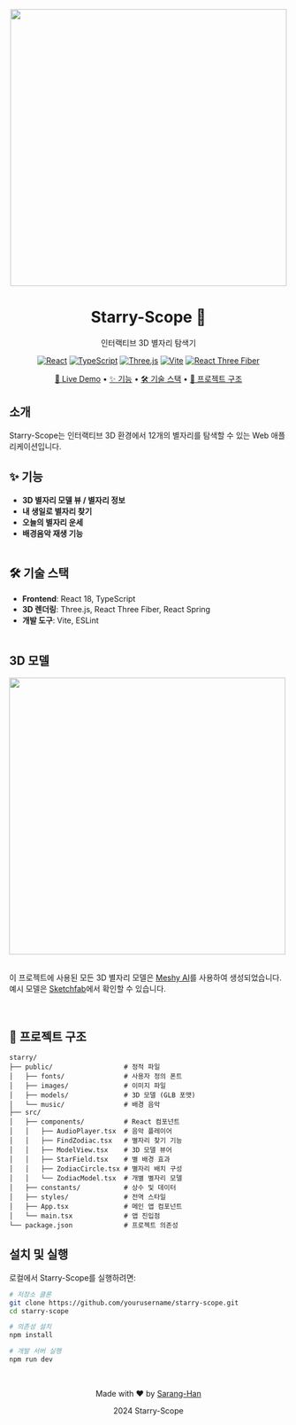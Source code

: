 <div align="center">
  <img src="https://github.com/user-attachments/assets/edb50792-ded1-4b43-ae8c-b7900ae1e73d" width="500" />
  <h1>Starry-Scope 🌌</h1>

  <p>인터랙티브 3D 별자리 탐색기</p>

  [![React](https://img.shields.io/badge/React-18.3.1-61DAFB?style=flat-square&logo=react)](https://reactjs.org/)
  [![TypeScript](https://img.shields.io/badge/TypeScript-5.6.2-3178C6?style=flat-square&logo=typescript)](https://www.typescriptlang.org/)
  [![Three.js](https://img.shields.io/badge/Three.js-0.171.0-000000?style=flat-square&logo=three.js)](https://threejs.org/)
  [![Vite](https://img.shields.io/badge/Vite-6.0.1-646CFF?style=flat-square&logo=vite)](https://vitejs.dev/)
  [![React Three Fiber](https://img.shields.io/badge/React_Three_Fiber-8.17.10-44a4bc?style=flat-square)](https://github.com/pmndrs/react-three-fiber)
  
  <p>
    <a href="https://starry-scope.vercel.app">🌟 Live Demo</a> •
    <a href="#features">✨ 기능</a> •
    <a href="#tech-stack">🛠️ 기술 스택</a> •
    <a href="#structure">📁 프로젝트 구조</a>
  </p>

</div>

## 소개

Starry-Scope는 인터랙티브 3D 환경에서 12개의 별자리를 탐색할 수 있는 Web 애플리케이션입니다.<br>

## <a name="features"></a>✨ 기능

- **3D 별자리 모델 뷰 / 별자리 정보**
- **내 생일로 별자리 찾기**
- **오늘의 별자리 운세**
- **배경음악 재생 기능**
<br><br>

## <a name="tech-stack"></a>🛠️ 기술 스택

- **Frontend**: React 18, TypeScript
- **3D 렌더링**: Three.js, React Three Fiber, React Spring
- **개발 도구**: Vite, ESLint
<br><br>

## 3D 모델

<img src="https://github.com/user-attachments/assets/3d5cf938-39e6-4bee-b400-5349702f37fa" width="500" />
<br><br>

이 프로젝트에 사용된 모든 3D 별자리 모델은 [Meshy AI](https://meshy.ai/)를 사용하여 생성되었습니다.<br>
예시 모델은 [Sketchfab](https://skfb.ly/psyGt)에서 확인할 수 있습니다.<br>

<br>

## <a name="structure"></a>📁 프로젝트 구조

```
starry/
├── public/                  # 정적 파일
│   ├── fonts/               # 사용자 정의 폰트
│   ├── images/              # 이미지 파일
│   ├── models/              # 3D 모델 (GLB 포맷)
│   └── music/               # 배경 음악
├── src/
│   ├── components/          # React 컴포넌트
│   │   ├── AudioPlayer.tsx  # 음악 플레이어
│   │   ├── FindZodiac.tsx   # 별자리 찾기 기능
│   │   ├── ModelView.tsx    # 3D 모델 뷰어
│   │   ├── StarField.tsx    # 별 배경 효과
│   │   ├── ZodiacCircle.tsx # 별자리 배치 구성
│   │   └── ZodiacModel.tsx  # 개별 별자리 모델
│   ├── constants/           # 상수 및 데이터
│   ├── styles/              # 전역 스타일
│   ├── App.tsx              # 메인 앱 컴포넌트
│   └── main.tsx             # 앱 진입점
└── package.json             # 프로젝트 의존성
```

## 설치 및 실행

로컬에서 Starry-Scope를 실행하려면:

```bash
# 저장소 클론
git clone https://github.com/yourusername/starry-scope.git
cd starry-scope

# 의존성 설치
npm install

# 개발 서버 실행
npm run dev
```
<br>

<div align="center">
  <p>Made with ❤️ by <a href="https://github.com/Sarang-Han">Sarang-Han</a></p>
  <p>2024 Starry-Scope</p>
</div>
